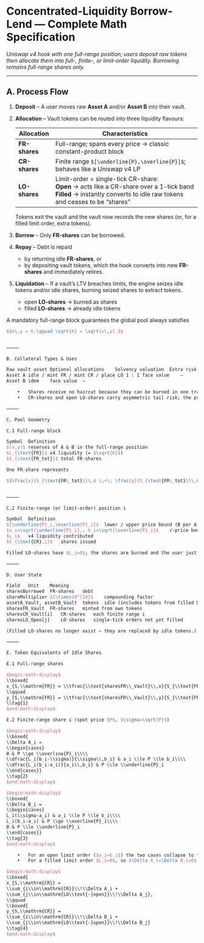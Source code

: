 # Concentrated-Liquidity Borrow-Lend — Complete Math Specification

*Uniswap v4 hook with one full-range position; users deposit raw tokens then allocate them into full-, finite-, or limit-order liquidity. Borrowing remains full-range shares only.*

---

## A. Process Flow

1. **Deposit** – A user moves raw **Asset A** and/or **Asset B** into their vault.  
2. **Allocation** – Vault tokens can be routed into three liquidity flavours:

   | Allocation | Characteristics |
   |------------|-----------------|
   | **FR-shares** | Full-range; spans every price → classic constant-product block |
   | **CR-shares** | Finite range `$[\underline{P},\overline{P}]$`; behaves like a Uniswap v4 LP |
   | **LO-shares** | Limit-order = single-tick CR-share:<br>**Open** → acts like a CR-share over a 1-tick band<br>**Filled** → instantly converts to idle raw tokens and ceases to be “shares” |

   Tokens exit the vault and the vault now records the new shares (or, for a filled limit order, extra tokens).  
3. **Borrow** – Only **FR-shares** can be borrowed.  
4. **Repay** – Debt is repaid  
   * by returning idle **FR-shares**, or  
   * by depositing vault tokens, which the hook converts into new **FR-shares** and immediately retires.  
5. **Liquidation** – If a vault’s LTV breaches limits, the engine seizes idle tokens and/or idle shares, burning seized shares to extract tokens.  
   * open **LO-shares** → burned as shares  
   * filled **LO-shares** → already idle tokens  

A mandatory full-range block guarantees the global pool always satisfies  

```latex
$$x\,y = K,\qquad \sqrt{K} = \sqrt{x\,y}.$$


⸻

B. Collateral Types & Uses

Raw vault asset	Optional allocations	Solvency valuation	Extra risk metric
Asset A	idle / mint FR / mint CR / place LO	1 : 1 face value	—
Asset B	idem	face value	—

	•	Shares receive no haircut because they can be burned in one transaction to regain raw tokens that directly repay debt.
	•	CR-shares and open LO-shares carry asymmetric tail risk; the protocol tracks a worst-case single-asset ledger (§ F).

⸻

C. Pool Geometry

C.1 Full-range block

Symbol	Definition
$(x,y)$	reserves of A & B in the full-range position
$L_{\text{FR}}$	v4 liquidity (= $\sqrt{K}$)
$S_{\text{FR_tot}}$	total FR-shares

One FR-share represents

$$\frac{x}{S_{\text{FR\_tot}}}\,A \;+\; \frac{y}{S_{\text{FR\_tot}}}\,B$$


⸻

C.2 Finite-range (or limit-order) position i

Symbol	Definition
$[\underline{P}_i,\overline{P}_i]$	lower / upper price bound (B per A)
$a_i=\sqrt{\underline{P}_i},; b_i=\sqrt{\overline{P}_i}$	√-price bounds (for LO: $a_i=b_i$)
$L_i$	v4 liquidity contributed
$S_{\text{CR},i}$	shares issued

Filled LO-shares have $L_i=0$; the shares are burned and the user just holds tokens.

⸻

D. User State

Field	Unit	Meaning
sharesBorrowed	FR-shares	debt
shareMultiplier	$1\times10^{18}$	compounding factor
assetA_Vault, assetB_Vault	tokens	idle (includes tokens from filled LOs)
sharesFR_Vault	FR-shares	minted from own tokens
sharesCR_Vault[i]	CR-shares	each finite range i
sharesLO_Open[j]	LO-shares	single-tick orders not yet filled

(Filled LO-shares no longer exist — they are replaced by idle tokens.)

⸻

E. Token Equivalents of Idle Shares

E.1 Full-range shares

$begin:math:display$
\\boxed{
x_{S,\\mathrm{FR}} = \\tfrac{\\text{sharesFR\\_Vault}\\,x}{S_{\\text{FR\\_tot}}},
\\qquad
y_{S,\\mathrm{FR}} = \\tfrac{\\text{sharesFR\\_Vault}\\,y}{S_{\\text{FR\\_tot}}}}
\\tag{1}
$end:math:display$

E.2 Finite-range share i (spot price $P$, $\sigma=\sqrt{P}$)

$begin:math:display$
\\boxed{
\\Delta A_i =
\\begin{cases}
0 & P \\ge \\overline{P}_i\\\\
\\dfrac{L_i(b_i-\\sigma)}{\\sigma\\,b_i} & a_i \\le P \\le b_i\\\\
\\dfrac{L_i(b_i-a_i)}{a_i\\,b_i} & P \\le \\underline{P}_i
\\end{cases}}
\\tag{2}
$end:math:display$

$begin:math:display$
\\boxed{
\\Delta B_i =
\\begin{cases}
L_i(\\sigma-a_i) & a_i \\le P \\le b_i\\\\
L_i(b_i-a_i) & P \\ge \\overline{P}_i\\\\
0 & P \\le \\underline{P}_i
\\end{cases}}
\\tag{3}
$end:math:display$

	•	For an open limit order ($a_i=b_i$) the two cases collapse to the 1-tick formulas.
	•	For a filled limit order $L_i=0$, so $\Delta A_i=\Delta B_i=0$; the tokens are already idle.

$begin:math:display$
\\boxed{
x_{S,\\mathrm{CR}} =
\\sum_{i\\in\\mathrm{CR}}\\!\\Delta A_i +
\\sum_{j\\in\\mathrm{LO\\text{-}open}}\\!\\Delta A_j},
\\qquad
\\boxed{
y_{S,\\mathrm{CR}} =
\\sum_{i\\in\\mathrm{CR}}\\!\\Delta B_i +
\\sum_{j\\in\\mathrm{LO\\text{-}open}}\\!\\Delta B_j}
\\tag{4}
$end:math:display$
